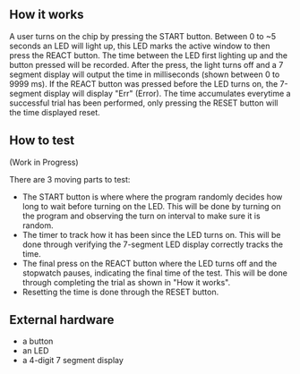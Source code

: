<!---

This file is used to generate your project datasheet. Please fill in the information below and delete any unused
sections.

You can also include images in this folder and reference them in the markdown. Each image must be less than
512 kb in size, and the combined size of all images must be less than 1 MB.
-->

## How it works

A user turns on the chip by pressing the START button. Between 0 to ~5 seconds an LED will light up, this LED marks the active window to then press the REACT button. The time between the LED first lighting up and the button pressed will be recorded. After the press, the light turns off and a 7 segment display will output the time in milliseconds (shown between 0 to 9999 ms). If the REACT button was pressed before the LED turns on, the 7-segment display will display "Err" (Error). The time accumulates everytime a successful trial has been performed, only pressing the RESET button will the time displayed reset.

## How to test

(Work in Progress)

There are 3 moving parts to test:

- The START button is where where the program randomly decides how long to wait before turning on the LED. This will be done by turning on the program and observing the turn on interval to make sure it is random.
- The timer to track how it has been since the LED turns on. This will be done through verifying the 7-segment LED display correctly tracks the time.
- The final press on the REACT button where the LED turns off and the stopwatch pauses, indicating the final time of the test. This will be done through completing the trial as shown in "How it works".
- Resetting the time is done through the RESET button.

## External hardware

- a button
- an LED
- a 4-digit 7 segment display
